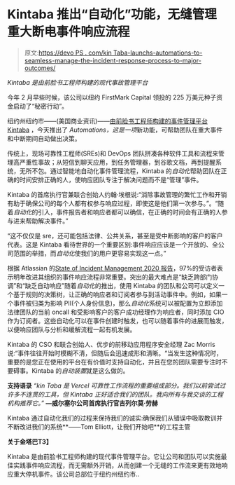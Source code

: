 # Kintaba 推出“自动化”功能，无缝管理重大断电事件响应流程

> 原文:[https://devo PS . com/kin Taba-launchs-automations-to-seamless-manage-the-incident-response-process-to-major-outcomes/](https://devops.com/kintaba-launches-automations-to-seamlessly-manage-the-incident-response-process-to-major-outages/)

*Kintaba 是由前脸书工程师构建的现代事故管理平台*

今年 2 月早些时候，该公司以纽约 FirstMark Capital 领投的 225 万美元种子资金启动了“秘密行动”。

纽约州纽约市——(美国商业资讯)——[由前脸书工程师构建的事件管理平台 Kintaba](http://www.kintaba.com) ，今天推出了 *Automations，这是一项*新功能，可帮助团队在重大事件和中断期间自动做出决策。

传统上，现场可靠性工程师(SREs)和 DevOps 团队拼凑各种软件工具和流程来管理高严重性事故；从短信到聊天应用，到任务管理器，到谷歌文档，再到提醒系统，无所不包。通过智能地自动化事件管理流程，Kintaba 的*自动化*帮助团队在正确的时间安排正确的人，使响应团队专注于解决问题而不是“管理”事件。

Kintaba 的首席执行官兼联合创始人约翰·埃根说:“消除事故管理的繁忙工作和开销有助于确保公司的每个人都有权参与响应过程，即使这是他们第一次参与。”。“随着*自动化*的引入，事件报告者和响应者都可以确信，在正确的时间会有正确的人参与进来帮助解决事件。”

“这不仅仅是 sre，还可能包括法律、公共关系，甚至是受中断影响的客户的客户代表。这是 Kintaba 看待世界的一个重要区别:事件响应应该是一个开放的、全公司范围的举措，而*自动化*使我们的用户更容易实现这一点。”

根据 Atlassian 的[State of Incident Management 2020 报告](https://www.atlassian.com/incident-management/2020-state-of-incident-management)，97%的受访者表示明年改进其组织的事件响应流程非常重要。突出的最大难点是“缺乏跨部门协调”和“缺乏自动响应”随着*自动化*的推出，使用 Kintaba 的团队和公司可以定义一个基于规则的决策树，让正确的响应者和订阅者参与到活动事件中。例如，如果一个事件被归类为影响 PII(个人身份信息)，那么*自动化*系统可以被配置为立即添加法律团队的当前 oncall 和受影响客户的客户成功经理作为响应者，同时添加 CIO 作为订阅者。这些自动化可以在事件创建时触发，也可以随着事件的进展而触发，以便响应团队与分析和缓解流程一起有机发展。

Kintaba 的 CSO 和联合创始人、优步的前移动应用程序安全经理 Zac Morris 说:“事件往往开始时模糊不清，但随后会迅速成形和清晰。“当发生这种情况时，重要的是您正在使用的平台在有价值时支持自动化，并且在您的团队需要专注时不要碍事。Kintaba 的*自动装置*就是这么做的。

**支持语录** *“kin Taba 是 Vercel 可靠性工作流程的重要组成部分。我们以前尝试过许多不连贯的工具，但 Kintaba 正好适合我们的团队。我向所有与我交谈的工程机构推荐它。”* **—威尔塞尔公司首席执行官吉列尔莫·劳赫**

Kintaba 通过自动化我们的过程来保持我们的诚实:确保我们从错误中吸取教训并不断改进我们的系统**——Tom Elliott，让我们开始吧**的工程主管

**关于金塔巴T3】**

Kintaba 是由前脸书工程师构建的现代事件管理平台。它让公司和团队可以实施最佳实践事件响应流程，而无需额外开销，从而创建一个无缝的工作流来更有效地响应重大停机事件。该公司总部位于纽约州纽约市..
